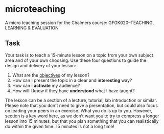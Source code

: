 # microteaching
A micro teaching session for the Chalmers course: GFOK020–TEACHING, LEARNING &amp; EVALUATION

## Task
Your task is to teach a 15-minute lesson on a topic from your own subject area and of your own choosing. Use these four questions to guide the design and delivery of your lesson:

1. What are the [objectives](docs/objectives.md) of my lesson?
2. How can I present the topic in a clear and **interesting** way?
3. How can I **activate** my audience?
4. How will I know if they have **understood** what I have taught?

The lesson can be a section of a lecture, tutorial, lab introduction or similar. Please note that you don't need to give a presentation, but could also focus on leading your peers in an exercise.  What you do is up to you. However, section is a key word here, as we don’t want you to try to compress a longer lesson into 15 minutes, but that you plan something that you can realistically do within the given time. 15 minutes is not a long time!

